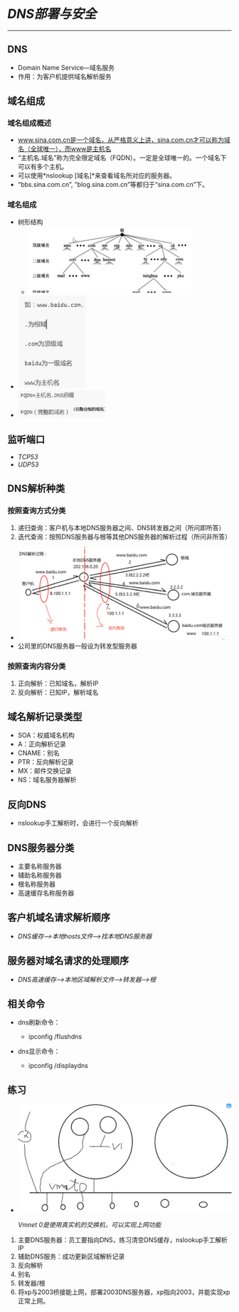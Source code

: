 # *DNS部署与安全*

---

## DNS

* Domain Name Service—域名服务
* 作用：为客户机提供域名解析服务

## 域名组成

### 域名组成概述

* www.sina.com.cn是一个域名，从严格意义上讲，sina.com.cn才可以称为域名（全球唯一），而www是主机名
* “主机名.域名”称为完全限定域名（FQDN）。一定是全球唯一的。一个域名下可以有多个主机。
* 可以使用*nslookup [域名]*来查看域名所对应的服务器。
* “bbs.sina.com.cn”, ”blog.sina.com.cn”等都归于“sina.com.cn”下。

### 域名组成

* 树形结构
  * <img src="./SavedPics/ch10-DNS部署与安全/image-20200423174951829.png" alt="image-20200423174951829" style="zoom:50%;" />
* <img src="./SavedPics/ch10-DNS部署与安全/image-20200423175036437.png" alt="image-20200423175036437" style="zoom: 67%;" />
* <img src="./SavedPics/ch10-DNS部署与安全/image-20200423175151363.png" alt="image-20200423175151363" style="zoom:50%;" />

## 监听端口

* *TCP53*
* *UDP53*

## DNS解析种类

### 按照查询方式分类

1. 递归查询：客户机与本地DNS服务器之间、DNS转发器之间（所问即所答）
2. 迭代查询：按照DNS服务器与根等其他DNS服务器的解析过程（所问非所答）

* <img src="./SavedPics/ch10-DNS部署与安全/image-20200423175621714.png" alt="image-20200423175621714" style="zoom:67%;" />
* 公司里的DNS服务器一般设为转发型服务器

### 按照查询内容分类

1. 正向解析：已知域名，解析IP
2. 反向解析：已知IP，解析域名

## 域名解析记录类型

* SOA：权威域名机构
* A：正向解析记录
* CNAME：别名
* PTR：反向解析记录
* MX：邮件交换记录
* NS：域名服务器解析

## 反向DNS

* nslookup手工解析时，会进行一个反向解析

## DNS服务器分类

* 主要名称服务器
* 辅助名称服务器
* 根名称服务器
* 高速缓存名称服务器

## 客户机域名请求解析顺序

* *DNS缓存-->本地hosts文件-->找本地DNS服务器*

## 服务器对域名请求的处理顺序

* *DNS高速缓存–>本地区域解析文件-->转发器-->根*

## 相关命令

* dns刷新命令：
  * ipconfig /flushdns

* dns显示命令：
  * ipconfig /displaydns

## 练习



* <img src="./SavedPics/ch10-DNS部署与安全/image-20200424160701770.png" alt="image-20200424160701770" style="zoom:50%;" />

  *Vmnet 0是使用真实机的交换机，可以实现上网功能*

1. 主要DNS服务器：员工要指向DNS，练习清空DNS缓存，nslookup手工解析IP
2. 辅助DNS服务：成功更新区域解析记录
3. 反向解析
4. 别名
5. 转发器/根
6. 将xp与2003桥接能上网，部署2003DNS服务器，xp指向2003，并能实现xp正常上网。
